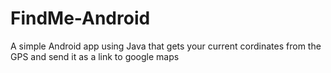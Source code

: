 # FindMe-Android

A simple Android app using Java that gets your current cordinates from the GPS and send it as a link to google maps
